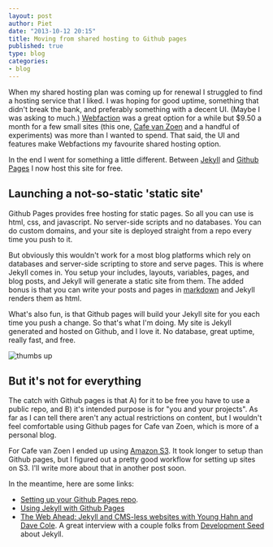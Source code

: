 ```yaml
---
layout: post
author: Piet
date: "2013-10-12 20:15"
title: Moving from shared hosting to Github pages
published: true
type: blog
categories:
- blog
---
```


When my shared hosting plan was coming up for renewal I struggled to find a hosting service that I liked. I was hoping for good uptime, something that didn't break the bank, and preferably something with a decent UI. (Maybe I was asking to much.) [Webfaction](https://www.webfaction.com/?affiliate=pietvanz) was a great option for a while but $9.50 a month for a few small sites (this one, [Cafe van Zoen](http://cafevanzoen.com) and a handful of experiments) was more than I wanted to spend. That said, the UI and features make Webfactions my favourite shared hosting option.

In the end I went for something a little different. Between [Jekyll](http://jekyllrb.com) and [Github Pages](http://pages.github.com) I now host this site for free.

Launching a not-so-static 'static site'
---
Github Pages provides free hosting for static pages. So all you can use is html, css, and javascript. No server-side scripts and no databases. You can do custom domains, and your site is deployed straight from a repo every time you push to it.

But obviously this wouldn't work for a most blog platforms which rely on databases and server-side scripting to store and serve pages. This is where Jekyll comes in. You setup your includes, layouts, variables, pages, and blog posts, and Jekyll will generate a static site from them. The added bonus is that you can write your posts and pages in [markdown](http://daringfireball.net/projects/markdown/) and Jekyll renders them as html.

What's also fun, is that Github pages will build your Jekyll site for you each time you push a change. So that's what I'm doing. My site is Jekyll generated and hosted on Github, and I love it. No database, great uptime, really fast, and free.

![thumbs up](https://dl.dropboxusercontent.com/u/25721286/pietvanzoen/yes.gif)

But it's not for everything
---
The catch with Github pages is that A) for it to be free you have to use a public repo, and B) it's intended purpose is for "you and your projects". As far as I can tell there aren't any actual restrictions on content, but I wouldn't feel comfortable using Github pages for Cafe van Zoen, which is more of a personal blog.

For Cafe van Zoen I ended up using [Amazon S3](http://aws.amazon.com/s3/). It took longer to setup than Github pages, but I figured out a pretty good workflow for setting up sites on S3. I'll write more about that in another post soon.

In the meantime, here are some links:

- [Setting up your Github Pages repo](https://help.github.com/articles/user-organization-and-project-pages).
- [Using Jekyll with Github Pages](https://help.github.com/articles/using-jekyll-with-pages)
- [The Web Ahead: Jekyll and CMS-less websites with Young Hahn and Dave Cole](http://5by5.tv/webahead/54). A great interview with a couple folks from [Development Seed](http://developmentseed.org) about Jekyll.
